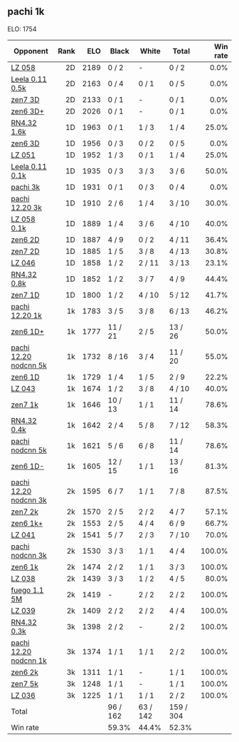 ## pachi 1k ##

ELO: 1754

Opponent | Rank | ELO | Black | White | Total | Win rate
---------|-----:|----:|-------|-------|-------|-------:
[LZ 058](LZ%20058.md) | 2D | 2189 | 0 / 2 | - | 0 / 2 | 0.0%
[Leela 0.11 0.5k](Leela%200.11%200.5k.md) | 2D | 2163 | 0 / 4 | 0 / 1 | 0 / 5 | 0.0%
[zen7 3D](zen7%203D.md) | 2D | 2133 | 0 / 1 | - | 0 / 1 | 0.0%
[zen6 3D+](zen6%203D+.md) | 2D | 2026 | 0 / 1 | - | 0 / 1 | 0.0%
[RN4.32 1.6k](RN4.32%201.6k.md) | 1D | 1963 | 0 / 1 | 1 / 3 | 1 / 4 | 25.0%
[zen6 3D](zen6%203D.md) | 1D | 1956 | 0 / 3 | 0 / 2 | 0 / 5 | 0.0%
[LZ 051](LZ%20051.md) | 1D | 1952 | 1 / 3 | 0 / 1 | 1 / 4 | 25.0%
[Leela 0.11 0.1k](Leela%200.11%200.1k.md) | 1D | 1935 | 0 / 3 | 3 / 3 | 3 / 6 | 50.0%
[pachi 3k](pachi%203k.md) | 1D | 1931 | 0 / 1 | 0 / 3 | 0 / 4 | 0.0%
[pachi 12.20 3k](pachi%2012.20%203k.md) | 1D | 1910 | 2 / 6 | 1 / 4 | 3 / 10 | 30.0%
[LZ 058 0.1k](LZ%20058%200.1k.md) | 1D | 1889 | 1 / 4 | 3 / 6 | 4 / 10 | 40.0%
[zen6 2D](zen6%202D.md) | 1D | 1887 | 4 / 9 | 0 / 2 | 4 / 11 | 36.4%
[zen7 2D](zen7%202D.md) | 1D | 1885 | 1 / 5 | 3 / 8 | 4 / 13 | 30.8%
[LZ 046](LZ%20046.md) | 1D | 1858 | 1 / 2 | 2 / 11 | 3 / 13 | 23.1%
[RN4.32 0.8k](RN4.32%200.8k.md) | 1D | 1852 | 1 / 2 | 3 / 7 | 4 / 9 | 44.4%
[zen7 1D](zen7%201D.md) | 1D | 1800 | 1 / 2 | 4 / 10 | 5 / 12 | 41.7%
[pachi 12.20 1k](pachi%2012.20%201k.md) | 1k | 1783 | 3 / 5 | 3 / 8 | 6 / 13 | 46.2%
[zen6 1D+](zen6%201D+.md) | 1k | 1777 | 11 / 21 | 2 / 5 | 13 / 26 | 50.0%
[pachi 12.20 nodcnn 5k](pachi%2012.20%20nodcnn%205k.md) | 1k | 1732 | 8 / 16 | 3 / 4 | 11 / 20 | 55.0%
[zen6 1D](zen6%201D.md) | 1k | 1729 | 1 / 4 | 1 / 5 | 2 / 9 | 22.2%
[LZ 043](LZ%20043.md) | 1k | 1674 | 1 / 2 | 3 / 8 | 4 / 10 | 40.0%
[zen7 1k](zen7%201k.md) | 1k | 1646 | 10 / 13 | 1 / 1 | 11 / 14 | 78.6%
[RN4.32 0.4k](RN4.32%200.4k.md) | 1k | 1642 | 2 / 4 | 5 / 8 | 7 / 12 | 58.3%
[pachi nodcnn 5k](pachi%20nodcnn%205k.md) | 1k | 1621 | 5 / 6 | 6 / 8 | 11 / 14 | 78.6%
[zen6 1D-](zen6%201D-.md) | 1k | 1605 | 12 / 15 | 1 / 1 | 13 / 16 | 81.3%
[pachi 12.20 nodcnn 3k](pachi%2012.20%20nodcnn%203k.md) | 2k | 1595 | 6 / 7 | 1 / 1 | 7 / 8 | 87.5%
[zen7 2k](zen7%202k.md) | 2k | 1570 | 2 / 5 | 2 / 2 | 4 / 7 | 57.1%
[zen6 1k+](zen6%201k+.md) | 2k | 1553 | 2 / 5 | 4 / 4 | 6 / 9 | 66.7%
[LZ 041](LZ%20041.md) | 2k | 1541 | 5 / 7 | 2 / 3 | 7 / 10 | 70.0%
[pachi nodcnn 3k](pachi%20nodcnn%203k.md) | 2k | 1530 | 3 / 3 | 1 / 1 | 4 / 4 | 100.0%
[zen6 1k](zen6%201k.md) | 2k | 1474 | 2 / 2 | 1 / 1 | 3 / 3 | 100.0%
[LZ 038](LZ%20038.md) | 2k | 1439 | 3 / 3 | 1 / 2 | 4 / 5 | 80.0%
[fuego 1.1 5M](fuego%201.1%205M.md) | 2k | 1419 | - | 2 / 2 | 2 / 2 | 100.0%
[LZ 039](LZ%20039.md) | 2k | 1409 | 2 / 2 | 2 / 2 | 4 / 4 | 100.0%
[RN4.32 0.3k](RN4.32%200.3k.md) | 3k | 1398 | 2 / 2 | - | 2 / 2 | 100.0%
[pachi 12.20 nodcnn 1k](pachi%2012.20%20nodcnn%201k.md) | 3k | 1374 | 1 / 1 | 1 / 1 | 2 / 2 | 100.0%
[zen6 2k](zen6%202k.md) | 3k | 1311 | 1 / 1 | - | 1 / 1 | 100.0%
[zen7 5k](zen7%205k.md) | 3k | 1248 | 1 / 1 | - | 1 / 1 | 100.0%
[LZ 036](LZ%20036.md) | 3k | 1225 | 1 / 1 | 1 / 1 | 2 / 2 | 100.0%
Total | | | 96 / 162 | 63 / 142 | 159 / 304 | 
Win rate| | | 59.3% | 44.4% | 52.3% | 
